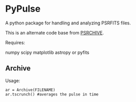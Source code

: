 PyPulse
=======

A python package for handling and analyzing PSRFITS files.

This is an alternate code base from [PSRCHIVE](http://psrchive.sourceforge.net/).

Requires:

numpy
scipy
matplotlib
astropy or pyfits


Archive
-------


Usage: 

    ar = Archive(FILENAME)
    ar.tscrunch() #averages the pulse in time